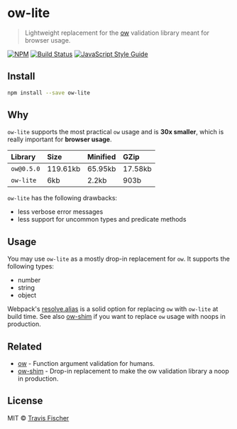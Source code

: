 # ow-lite

> Lightweight replacement for the [ow](https://github.com/sindresorhus/ow) validation library meant for browser usage.

[![NPM](https://img.shields.io/npm/v/ow-lite.svg)](https://www.npmjs.com/package/ow-lite) [![Build Status](https://travis-ci.com/transitive-bullshit/ow-lite.svg?branch=master)](https://travis-ci.com/transitive-bullshit/ow-lite) [![JavaScript Style Guide](https://img.shields.io/badge/code_style-standard-brightgreen.svg)](https://standardjs.com)

## Install

```bash
npm install --save ow-lite
```

## Why

`ow-lite` supports the most practical `ow` usage and is **30x smaller**, which is really important for **browser usage**.

| Library        | Size      | Minified | GZip    |
|:---------------|:----------|:---------|:--------|
| `ow@0.5.0`     | 119.61kb  | 65.95kb  | 17.58kb |
| `ow-lite`      | 6kb       | 2.2kb    | 903b    |

`ow-lite` has the following drawbacks:

- less verbose error messages
- less support for uncommon types and predicate methods

## Usage

You may use `ow-lite` as a mostly drop-in replacement for `ow`. It supports the following types:

- number
- string
- object

Webpack's [resolve.alias](https://webpack.js.org/configuration/resolve/#resolve-alias) is a solid option for replacing `ow` with `ow-lite` at build time. See also [ow-shim](https://github.com/transitive-bullshit/ow-shim) if you want to replace `ow` usage with noops in production.

## Related

- [ow](https://github.com/sindresorhus/ow) - Function argument validation for humans.
- [ow-shim](https://github.com/transitive-bullshit/ow-shim) - Drop-in replacement to make the ow validation library a noop in production.

## License

MIT © [Travis Fischer](https://github.com/transitive-bullshit)
